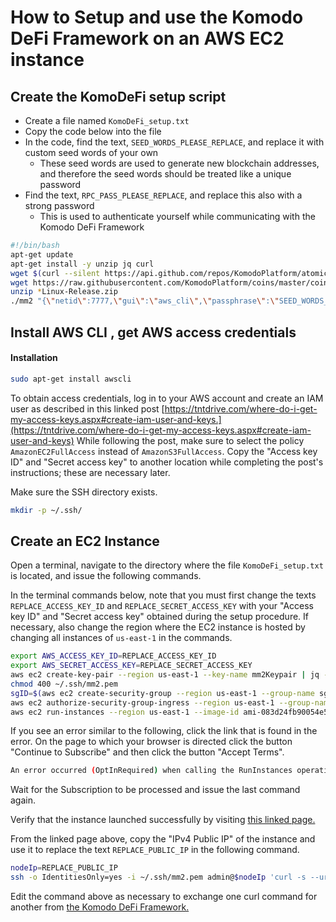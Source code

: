 # How to Setup and use the Komodo DeFi Framework on an AWS EC2 instance

## Create the KomoDeFi setup script

- Create a file named `KomoDeFi_setup.txt`
- Copy the code below into the file
- In the code, find the text, `SEED_WORDS_PLEASE_REPLACE`, and replace it with custom seed words of your own
  - These seed words are used to generate new blockchain addresses, and therefore the seed words should be treated like a unique password
- Find the text, `RPC_PASS_PLEASE_REPLACE`, and replace this also with a strong password
  - This is used to authenticate yourself while communicating with the Komodo DeFi Framework

```bash
#!/bin/bash
apt-get update
apt-get install -y unzip jq curl
wget $(curl --silent https://api.github.com/repos/KomodoPlatform/atomicDEX-API/releases | jq -r '.[0].assets[] | select(.name | endswith("Linux-Release.zip")).browser_download_url')
wget https://raw.githubusercontent.com/KomodoPlatform/coins/master/coins
unzip *Linux-Release.zip
./mm2 "{\"netid\":7777,\"gui\":\"aws_cli\",\"passphrase\":\"SEED_WORDS_PLEASE_REPLACE\",\"rpc_password\":\"RPC_PASS_PLEASE_REPLACE\",\"myipaddr\":\"0.0.0.0\"}"
```

## Install AWS CLI , get AWS access credentials

#### Installation

```bash
sudo apt-get install awscli
```

To obtain access credentials, log in to your AWS account and create an IAM user as described in this linked post [https://tntdrive.com/where-do-i-get-my-access-keys.aspx#create-iam-user-and-keys.](https://tntdrive.com/where-do-i-get-my-access-keys.aspx#create-iam-user-and-keys) While following the post, make sure to select the policy `AmazonEC2FullAccess` instead of `AmazonS3FullAccess`. Copy the "Access key ID" and "Secret access key" to another location while completing the post's instructions; these are necessary later.

Make sure the SSH directory exists.

```bash
mkdir -p ~/.ssh/
```

## Create an EC2 Instance

Open a terminal, navigate to the directory where the file `KomoDeFi_setup.txt` is located, and issue the following commands.

In the terminal commands below, note that you must first change the texts `REPLACE_ACCESS_KEY_ID` and `REPLACE_SECRET_ACCESS_KEY` with your "Access key ID" and "Secret access key" obtained during the setup procedure. If necessary, also change the region where the EC2 instance is hosted by changing all instances of `us-east-1` in the commands.

```bash
export AWS_ACCESS_KEY_ID=REPLACE_ACCESS_KEY_ID
export AWS_SECRET_ACCESS_KEY=REPLACE_SECRET_ACCESS_KEY
aws ec2 create-key-pair --region us-east-1 --key-name mm2Keypair | jq -r .KeyMaterial > ~/.ssh/mm2.pem
chmod 400 ~/.ssh/mm2.pem
sgID=$(aws ec2 create-security-group --region us-east-1 --group-name sgMM2 --description "sg-mm2"| jq -r '.GroupId')
aws ec2 authorize-security-group-ingress --region us-east-1 --group-name sgMM2 --protocol all --cidr 0.0.0.0/0
aws ec2 run-instances --region us-east-1 --image-id ami-083d24fb90054e5f0 --count 1 --instance-type t3.micro --key-name mm2Keypair --security-group-ids $sgID --user-data file://KomoDeFi_setup.txt
```

If you see an error similar to the following, click the link that is found in the error. On the page to which your browser is directed click the button "Continue to Subscribe" and then click the button "Accept Terms".

```bash
An error occurred (OptInRequired) when calling the RunInstances operation: In order to use this AWS Marketplace product you need to accept terms and subscribe. To do so please visit https://aws.amazon.com/marketplace/pp?sku=auhljmclkudu651zy27rih2x2
```

Wait for the Subscription to be processed and issue the last command again.

Verify that the instance launched successfully by visiting [this linked page.](https://console.aws.amazon.com/ec2/v2/home?region=us-east-1#Instances:sort=instanceId)

From the linked page above, copy the "IPv4 Public IP" of the instance and use it to replace the text `REPLACE_PUBLIC_IP` in the following command.

```bash
nodeIp=REPLACE_PUBLIC_IP
ssh -o IdentitiesOnly=yes -i ~/.ssh/mm2.pem admin@$nodeIp 'curl -s --url "http://127.0.0.1:7783" --data "{\"userpass\":\"RPC_PASS_PLEASE_REPLACE\",\"method\":\"version\"}"'
```

Edit the command above as necessary to exchange one curl command for another from [the Komodo DeFi Framework.](https://developers.atomicdex.io/basic-docs/atomicdex/atomicdex-api.html)
